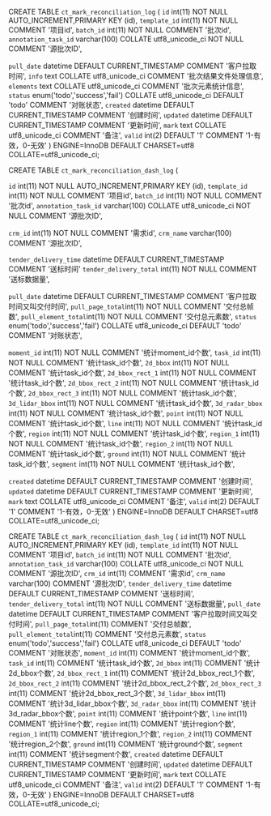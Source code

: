 <!--
 * @Author: your Name
 * @Date: 2021-05-19 15:02:07
 * @LastEditors: zhangjiajia02
 * @LastEditTime: 2021-05-19 16:39:01
 * @Description: 
-->


CREATE TABLE `ct_mark_reconciliation_log` (
  `id` int(11) NOT NULL AUTO_INCREMENT,PRIMARY KEY (id),
  `template_id` int(11) NOT NULL COMMENT '项目id',
  `batch_id` int(11) NOT NULL COMMENT '批次id',
  `annotation_task_id` varchar(100) COLLATE utf8_unicode_ci NOT NULL COMMENT '源批次ID',
  
  `pull_date` datetime DEFAULT CURRENT_TIMESTAMP COMMENT '客户拉取时间',
  `info` text COLLATE utf8_unicode_ci COMMENT '批次结果文件处理信息',
  `elements` text COLLATE utf8_unicode_ci COMMENT '批次元素统计信息',
  `status` enum('todo','success','fail') COLLATE utf8_unicode_ci DEFAULT 'todo' COMMENT '对账状态',
  `created` datetime DEFAULT CURRENT_TIMESTAMP COMMENT '创建时间',
  `updated` datetime DEFAULT CURRENT_TIMESTAMP COMMENT '更新时间',
  `mark` text COLLATE utf8_unicode_ci COMMENT '备注',
  `valid` int(2) DEFAULT '1' COMMENT '1-有效，0-无效'
) ENGINE=InnoDB DEFAULT CHARSET=utf8 COLLATE=utf8_unicode_ci;



CREATE TABLE `ct_mark_reconciliation_dash_log` (
  <!-- 项目ID 、批次IDz、源批次IDz、ct_mark_reconciliation_log -->
  `id` int(11) NOT NULL AUTO_INCREMENT,PRIMARY KEY (id),
  `template_id` int(11) NOT NULL COMMENT '项目id',
  `batch_id` int(11) NOT NULL COMMENT '批次id',
  `annotation_task_id` varchar(100) COLLATE utf8_unicode_ci NOT NULL COMMENT '源批次ID',

<!-- 需求ID、需求名称、ct_mark_crm_relation -->
  `crm_id` int(11) NOT NULL COMMENT '需求id',
  `crm_name` varchar(100)  COMMENT '源批次ID',

  <!-- 送标时间、送标数据量、 created page_count  ct_mark_template_data_batch -->
  `tender_delivery_time` datetime DEFAULT CURRENT_TIMESTAMP COMMENT '送标时间'
  `tender_delivery_total` int(11) NOT NULL COMMENT '送标数据量',

  
 <!-- 交付时间、交付数据量、交付总元素量、对账状态 ct_mark_reconciliation_log-->
  `pull_date` datetime DEFAULT CURRENT_TIMESTAMP COMMENT '客户拉取时间又叫交付时间',
  `pull_page_total`int(11) NOT NULL COMMENT '交付总帧数',
  `pull_element_total`int(11) NOT NULL COMMENT '交付总元素数',
 `status` enum('todo','success','fail') COLLATE utf8_unicode_ci DEFAULT 'todo' COMMENT '对账状态',

<!--  
  moment_id、task_id、2d_bbox、2d_bbox_rect_1、2d_bbox_rect_2、2d_bbox_rect_3、3d_lidar_bbox、
        // 3d_radar_bbox、point、line、region、region_1、region_2、ground、segment  -->

  `moment_id` int(11) NOT NULL COMMENT '统计moment_id个数',
  `task_id`  int(11) NOT NULL COMMENT '统计task_id个数',
  `2d_bbox` int(11) NOT NULL COMMENT '统计task_id个数',
  `2d_bbox_rect_1` int(11) NOT NULL COMMENT '统计task_id个数',
  `2d_bbox_rect_2` int(11) NOT NULL COMMENT '统计task_id个数',
  `2d_bbox_rect_3` int(11) NOT NULL COMMENT '统计task_id个数',
  `3d_lidar_bbox` int(11) NOT NULL COMMENT '统计task_id个数',
  `3d_radar_bbox`  int(11) NOT NULL COMMENT '统计task_id个数',
  `point` int(11) NOT NULL COMMENT '统计task_id个数',
  `line` int(11) NOT NULL COMMENT '统计task_id个数',
  `region` int(11) NOT NULL COMMENT '统计task_id个数',
  `region_1` int(11) NOT NULL COMMENT '统计task_id个数',
  `region_2` int(11) NOT NULL COMMENT '统计task_id个数',
  `ground`  int(11) NOT NULL COMMENT '统计task_id个数',
  `segment` int(11) NOT NULL COMMENT '统计task_id个数',
  

 
  `created` datetime DEFAULT CURRENT_TIMESTAMP COMMENT '创建时间',
  `updated` datetime DEFAULT CURRENT_TIMESTAMP COMMENT '更新时间',
  `mark` text COLLATE utf8_unicode_ci COMMENT '备注',
  `valid` int(2) DEFAULT '1' COMMENT '1-有效，0-无效'
) ENGINE=InnoDB DEFAULT CHARSET=utf8 COLLATE=utf8_unicode_ci;

<!-- 项目ID z、需求IDz、需求名称z、批次IDz、源批次IDz、
送标时间、送标数据量、
        // 交付时间 Z、交付数据量Z、交付总元素量Z、
        
        // moment_id、task_id、2d_bbox、2d_bbox_rect_1、2d_bbox_rect_2、2d_bbox_rect_3、3d_lidar_bbox、
        // 3d_radar_bbox、point、line、region、region_1、region_2、ground、segment、对账状态 -->




<!-- CREATE TABLE `template_tag_relation` (
  `id` int(11) NOT NULL AUTO_INCREMENT,PRIMARY KEY (id),
  `template_id` int NOT NULL DEFAULT '0',
  `template_name` varchar(100) NOT NULL COMMENT '项目名称',
  `tag_id` int DEFAULT '0',
  `created` datetime NOT NULL DEFAULT CURRENT_TIMESTAMP,
  `updated` timestamp NOT NULL DEFAULT CURRENT_TIMESTAMP ON UPDATE CURRENT_TIMESTAMP,
  PRIMARY KEY (`id`),
  KEY `template_id` (`template_id`),
) ENGINE=InnoDB AUTO_INCREMENT=200 DEFAULT CHARSET=utf8; -->




CREATE TABLE `ct_mark_reconciliation_dash_log` (
  `id` int(11) NOT NULL AUTO_INCREMENT,PRIMARY KEY (id),
  `template_id` int(11) NOT NULL COMMENT '项目id',
  `batch_id` int(11) NOT NULL COMMENT '批次id',
  `annotation_task_id` varchar(100) COLLATE utf8_unicode_ci NOT NULL COMMENT '源批次ID',
  `crm_id` int(11)  COMMENT '需求id',
  `crm_name` varchar(100)  COMMENT '源批次ID',
  `tender_delivery_time` datetime DEFAULT CURRENT_TIMESTAMP COMMENT '送标时间',
  `tender_delivery_total` int(11) NOT NULL COMMENT '送标数据量',
  `pull_date` datetime DEFAULT CURRENT_TIMESTAMP COMMENT '客户拉取时间又叫交付时间',
  `pull_page_total`int(11)  COMMENT '交付总帧数',
  `pull_element_total`int(11)  COMMENT '交付总元素数',
  `status` enum('todo','success','fail') COLLATE utf8_unicode_ci DEFAULT 'todo' COMMENT '对账状态',
  `moment_id` int(11)  COMMENT '统计moment_id个数',
  `task_id`  int(11) COMMENT '统计task_id个数',
  `2d_bbox` int(11)  COMMENT '统计2d_bbox个数',
  `2d_bbox_rect_1` int(11)  COMMENT '统计2d_bbox_rect_1个数',
  `2d_bbox_rect_2` int(11)  COMMENT '统计2d_bbox_rect_2个数',
  `2d_bbox_rect_3` int(11)  COMMENT '统计2d_bbox_rect_3个数',
  `3d_lidar_bbox` int(11) COMMENT '统计3d_lidar_bbox个数',
  `3d_radar_bbox`  int(11)  COMMENT '统计3d_radar_bbox个数',
  `point` int(11)  COMMENT '统计point个数',
  `line` int(11)  COMMENT '统计line个数',
  `region` int(11)  COMMENT '统计region个数',
  `region_1` int(11)  COMMENT '统计region_1个数',
  `region_2` int(11)  COMMENT '统计region_2个数',
  `ground`  int(11)  COMMENT '统计ground个数',
  `segment` int(11)  COMMENT '统计segment个数',
  `created` datetime DEFAULT CURRENT_TIMESTAMP COMMENT '创建时间',
  `updated` datetime DEFAULT CURRENT_TIMESTAMP COMMENT '更新时间',
  `mark` text COLLATE utf8_unicode_ci COMMENT '备注',
  `valid` int(2) DEFAULT '1' COMMENT '1-有效，0-无效'
) ENGINE=InnoDB DEFAULT CHARSET=utf8 COLLATE=utf8_unicode_ci;
